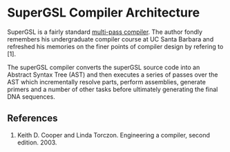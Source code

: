 # SuperGSL Compiler Architecture

SuperGSL is a fairly standard [multi-pass compiler](https://en.wikipedia.org/wiki/Multi-pass_compiler). The author fondly remembers his undergraduate compiler course at UC Santa Barbara and refreshed his memories on the finer points of compiler design by refering to [1].

The superGSL compiler converts the superGSL source code into an Abstract Syntax Tree (AST) and then executes a series of passes over the AST which incrementally resolve parts, perform assemblies, generate primers and a number of other tasks before ultimately generating the final DNA sequences. 

## References

1. Keith D. Cooper and Linda Torczon. Engineering a compiler, second edition. 2003.

